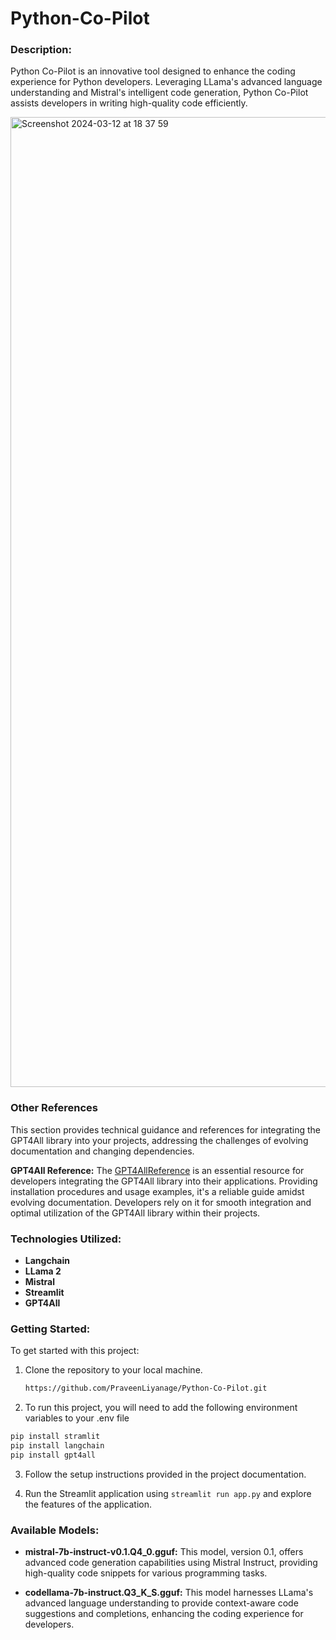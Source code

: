 # Python-Co-Pilot

### Description: 

Python Co-Pilot is an innovative tool designed to enhance the coding experience for Python developers. Leveraging LLama's advanced language understanding and Mistral's intelligent code generation, Python Co-Pilot assists developers in writing high-quality code efficiently.

<img width="1552" alt="Screenshot 2024-03-12 at 18 37 59" src="https://github.com/PraveenLiyanage/Python-Co-Pilot/assets/111709030/1b5b543e-68fa-475c-af96-466ffdb77bef">

### Other References

This section provides technical guidance and references for integrating the GPT4All library into your projects, addressing the challenges of evolving documentation and changing dependencies.

**GPT4All Reference:**
The [GPT4AllReference](https://github.com/nomic-ai/gpt4all/tree/main) is an essential resource for developers integrating the GPT4All library into their applications. Providing installation procedures and usage examples, it's a reliable guide amidst evolving documentation. Developers rely on it for smooth integration and optimal utilization of the GPT4All library within their projects.

### Technologies Utilized:

- **Langchain** 
- **LLama 2** 
- **Mistral** 
- **Streamlit** 
- **GPT4All**

### Getting Started:

To get started with this project:

1. Clone the repository to your local machine.
   ```bash
   https://github.com/PraveenLiyanage/Python-Co-Pilot.git
   ```
2. To run this project, you will need to add the following environment variables to your .env file

```bash
pip install stramlit
pip install langchain
pip install gpt4all
```
3. Follow the setup instructions provided in the project documentation.
   
4. Run the Streamlit application using `streamlit run app.py` and explore the features of the application.

### Available Models:

- **mistral-7b-instruct-v0.1.Q4_0.gguf:** This model, version 0.1, offers advanced code generation capabilities using Mistral Instruct, providing high-quality code snippets for various programming tasks.

- **codellama-7b-instruct.Q3_K_S.gguf:** This model harnesses LLama's advanced language understanding to provide context-aware code suggestions and completions, enhancing the coding experience for developers.

